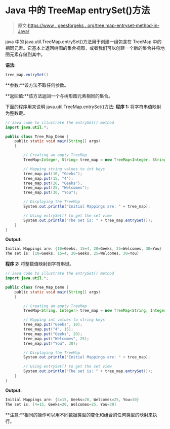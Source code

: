# Java 中的 TreeMap entrySet()方法

> 原文:[https://www . geesforgeks . org/tree map-entryset-method-in-Java/](https://www.geeksforgeeks.org/treemap-entryset-method-in-java/)

java 中的 java.util.TreeMap.entrySet()方法用于创建一组包含在 TreeMap 中的相同元素。它基本上返回树图的集合视图，或者我们可以创建一个新的集合并将地图元素存储到其中。

**语法:**

```java
tree_map.entrySet()
```

**参数:**该方法不取任何参数。

**返回值:**该方法返回一个与树形图元素相同的集合。

下面的程序用来说明 java.util.TreeMap.entrySet()方法:
**程序 1:** 将字符串值映射为整数键。

```java
// Java code to illustrate the entrySet() method
import java.util.*;

public class Tree_Map_Demo {
    public static void main(String[] args)
    {

        // Creating an empty TreeMap
        TreeMap<Integer, String> tree_map = new TreeMap<Integer, String>();

        // Mapping string values to int keys
        tree_map.put(10, "Geeks");
        tree_map.put(15, "4");
        tree_map.put(20, "Geeks");
        tree_map.put(25, "Welcomes");
        tree_map.put(30, "You");

        // Displaying the TreeMap
        System.out.println("Initial Mappings are: " + tree_map);

        // Using entrySet() to get the set view
        System.out.println("The set is: " + tree_map.entrySet());
    }
}
```

**Output:**

```java
Initial Mappings are: {10=Geeks, 15=4, 20=Geeks, 25=Welcomes, 30=You}
The set is: [10=Geeks, 15=4, 20=Geeks, 25=Welcomes, 30=You]

```

**程序 2:** 将整数值映射到字符串键。

```java
// Java code to illustrate the entrySet() method
import java.util.*;

public class Tree_Map_Demo {
    public static void main(String[] args)
    {

        // Creating an empty TreeMap
        TreeMap<String, Integer> tree_map = new TreeMap<String, Integer>();

        // Mapping int values to string keys
        tree_map.put("Geeks", 10);
        tree_map.put("4", 15);
        tree_map.put("Geeks", 20);
        tree_map.put("Welcomes", 25);
        tree_map.put("You", 30);

        // Displaying the TreeMap
        System.out.println("Initial Mappings are: " + tree_map);

        // Using entrySet() to get the set view
        System.out.println("The set is: " + tree_map.entrySet());
    }
}
```

**Output:**

```java
Initial Mappings are: {4=15, Geeks=20, Welcomes=25, You=30}
The set is: [4=15, Geeks=20, Welcomes=25, You=30]

```

**注意:**相同的操作可以用不同数据类型的变化和组合的任何类型的映射来执行。